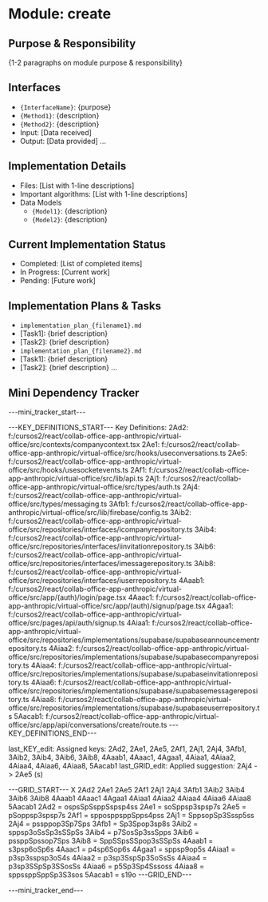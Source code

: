# Module: create

## Purpose & Responsibility
{1-2 paragraphs on module purpose & responsibility}

## Interfaces
* `{InterfaceName}`: {purpose}
* `{Method1}`: {description}
* `{Method2}`: {description}
* Input: [Data received]
* Output: [Data provided]
...

## Implementation Details
* Files: [List with 1-line descriptions]
* Important algorithms: [List with 1-line descriptions]
* Data Models
    * `{Model1}`: {description}
    * `{Model2}`: {description}

## Current Implementation Status
* Completed: [List of completed items]
* In Progress: [Current work]
* Pending: [Future work]

## Implementation Plans & Tasks
* `implementation_plan_{filename1}.md`
* [Task1]: {brief description}
* [Task2]: {brief description}
* `implementation_plan_{filename2}.md`
* [Task1]: {brief description}
* [Task2]: {brief description} 
...

## Mini Dependency Tracker
---mini_tracker_start---

---KEY_DEFINITIONS_START---
Key Definitions:
2Ad2: f:/cursos2/react/collab-office-app-anthropic/virtual-office/src/contexts/companycontext.tsx
2Ae1: f:/cursos2/react/collab-office-app-anthropic/virtual-office/src/hooks/useconversations.ts
2Ae5: f:/cursos2/react/collab-office-app-anthropic/virtual-office/src/hooks/usesocketevents.ts
2Af1: f:/cursos2/react/collab-office-app-anthropic/virtual-office/src/lib/api.ts
2Aj1: f:/cursos2/react/collab-office-app-anthropic/virtual-office/src/types/auth.ts
2Aj4: f:/cursos2/react/collab-office-app-anthropic/virtual-office/src/types/messaging.ts
3Afb1: f:/cursos2/react/collab-office-app-anthropic/virtual-office/src/lib/firebase/config.ts
3Aib2: f:/cursos2/react/collab-office-app-anthropic/virtual-office/src/repositories/interfaces/icompanyrepository.ts
3Aib4: f:/cursos2/react/collab-office-app-anthropic/virtual-office/src/repositories/interfaces/iinvitationrepository.ts
3Aib6: f:/cursos2/react/collab-office-app-anthropic/virtual-office/src/repositories/interfaces/imessagerepository.ts
3Aib8: f:/cursos2/react/collab-office-app-anthropic/virtual-office/src/repositories/interfaces/iuserrepository.ts
4Aaab1: f:/cursos2/react/collab-office-app-anthropic/virtual-office/src/app/(auth)/login/page.tsx
4Aaac1: f:/cursos2/react/collab-office-app-anthropic/virtual-office/src/app/(auth)/signup/page.tsx
4Agaa1: f:/cursos2/react/collab-office-app-anthropic/virtual-office/src/pages/api/auth/signup.ts
4Aiaa1: f:/cursos2/react/collab-office-app-anthropic/virtual-office/src/repositories/implementations/supabase/supabaseannouncementrepository.ts
4Aiaa2: f:/cursos2/react/collab-office-app-anthropic/virtual-office/src/repositories/implementations/supabase/supabasecompanyrepository.ts
4Aiaa4: f:/cursos2/react/collab-office-app-anthropic/virtual-office/src/repositories/implementations/supabase/supabaseinvitationrepository.ts
4Aiaa6: f:/cursos2/react/collab-office-app-anthropic/virtual-office/src/repositories/implementations/supabase/supabasemessagerepository.ts
4Aiaa8: f:/cursos2/react/collab-office-app-anthropic/virtual-office/src/repositories/implementations/supabase/supabaseuserrepository.ts
5Aacab1: f:/cursos2/react/collab-office-app-anthropic/virtual-office/src/app/api/conversations/create/route.ts
---KEY_DEFINITIONS_END---

last_KEY_edit: Assigned keys: 2Ad2, 2Ae1, 2Ae5, 2Af1, 2Aj1, 2Aj4, 3Afb1, 3Aib2, 3Aib4, 3Aib6, 3Aib8, 4Aaab1, 4Aaac1, 4Agaa1, 4Aiaa1, 4Aiaa2, 4Aiaa4, 4Aiaa6, 4Aiaa8, 5Aacab1
last_GRID_edit: Applied suggestion: 2Aj4 -> 2Ae5 (s)

---GRID_START---
X 2Ad2 2Ae1 2Ae5 2Af1 2Aj1 2Aj4 3Afb1 3Aib2 3Aib4 3Aib6 3Aib8 4Aaab1 4Aaac1 4Agaa1 4Aiaa1 4Aiaa2 4Aiaa4 4Aiaa6 4Aiaa8 5Aacab1
2Ad2 = ospsSpSsppSspsp4ss
2Ae1 = soSppsp3spsp7s
2Ae5 = pSoppsp3spsp7s
2Af1 = spposppsppSpps4pss
2Aj1 = SppsopSp3Sssp5ss
2Aj4 = pssppop3Sp7Sps
3Afb1 = Sp3Spop3sp8s
3Aib2 = sppsp3oSsSp3sSSpSs
3Aib4 = p7SosSp3ssSpps
3Aib6 = pssppSpssop7Sps
3Aib8 = SppSSpsSSpop3sSSpSs
4Aaab1 = s3psp6oSp6s
4Aaac1 = p4sp6Sop6s
4Agaa1 = sppsp9op5s
4Aiaa1 = p3sp3sspsp3oS4s
4Aiaa2 = p3sp3SspSp3SoSsSs
4Aiaa4 = p3sp3SSpSp3SSosSs
4Aiaa6 = p5Sp3Sp4Sssoss
4Aiaa8 = sppssppSppSp3S3sos
5Aacab1 = s19o
---GRID_END---

---mini_tracker_end---
